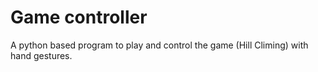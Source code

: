 # Game controller
 A python based program to play and control the game (Hill Climing) with hand gestures.
